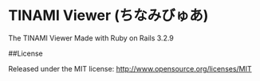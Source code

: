 # TINAMI Viewer (ちなみびゅあ)

The TINAMI Viewer Made with Ruby on Rails 3.2.9

##License

Released under the MIT license: http://www.opensource.org/licenses/MIT
